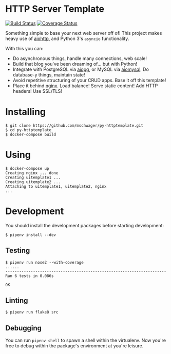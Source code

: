 # HTTP Server Template

[![Build Status](https://travis-ci.org/mschwager/py-httptemplate.svg?branch=master)](https://travis-ci.org/mschwager/py-httptemplate)
[![Coverage Status](https://coveralls.io/repos/github/mschwager/py-httptemplate/badge.svg?branch=master)](https://coveralls.io/github/mschwager/py-httptemplate?branch=master)

Something simple to base your next web server off of! This project makes heavy
use of [aiohttp](https://aiohttp.readthedocs.io/en/stable/), and Python 3's
`asyncio` functionality.

With this you can:

* Do asynchronous things, handle many connections, web scale!
* Build that blog you've been dreaming of... but with Python!
* Integrate with PostgreSQL via [aiopg](https://aiopg.readthedocs.io/en/stable/), or MySQL via [aiomysql](https://aiomysql.readthedocs.io/en/latest/). Do database-y things, maintain state!
* Avoid repetitive structuring of your CRUD apps. Base it off this template!
* Place it behind [nginx](https://www.nginx.com/). Load balance! Serve static content! Add HTTP headers! Use SSL/TLS!

# Installing

```
$ git clone https://github.com/mschwager/py-httptemplate.git
$ cd py-httptemplate
$ docker-compose build
```

# Using

```
$ docker-compose up
Creating nginx ... done
Creating uitemplate1 ...
Creating uitemplate2 ...
Attaching to uitemplate1, uitemplate2, nginx
...
```

# Development

You should install the development packages before starting development:

```
$ pipenv install --dev
```

## Testing

```
$ pipenv run nose2 --with-coverage
......
----------------------------------------------------------------------
Ran 6 tests in 0.086s

OK
```

## Linting

```
$ pipenv run flake8 src
```

## Debugging

You can run `pipenv shell` to spawn a shell within the virtualenv. Now you're
free to debug within the package's environment at you're leisure.
